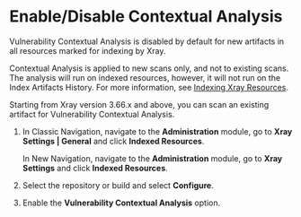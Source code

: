 # Enable/Disable Contextual Analysis

Vulnerability Contextual Analysis is disabled by default for new artifacts in all resources marked for indexing by Xray.

Contextual Analysis is applied to new scans only, and not to existing scans. The analysis will run on indexed resources, however, it will not run on the Index Artifacts History. For more information, see [Indexing Xray Resources](https://about/document/preview/625776#UUID-edc92457-f62c-e873-a822-b6989c7c6d95).

Starting from Xray version 3.66.x and above, you can scan an existing artifact for Vulnerability Contextual Analysis.

1.  In Classic Navigation, navigate to the **Administration** module, go to **Xray** **Settings | General** and click **Indexed Resources**.

    In New Navigation, navigate to the **Administration** module, go to **Xray** **Settings** and click **Indexed Resources**.
2. Select the repository or build and select **Configure**.
3. Enable the **Vulnerability Contextual Analysis** option.
